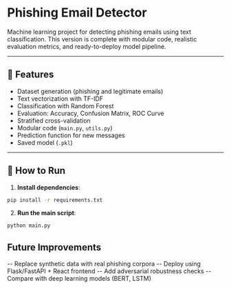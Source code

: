 # Phishing Email Detector 

Machine learning project for detecting phishing emails using text classification. This version is complete with modular code, realistic evaluation metrics, and ready-to-deploy model pipeline.

---

## 📌 Features

- Dataset generation (phishing and legitimate emails)
- Text vectorization with TF-IDF
- Classification with Random Forest
- Evaluation: Accuracy, Confusion Matrix, ROC Curve
- Stratified cross-validation
- Modular code (`main.py`, `utils.py`)
- Prediction function for new messages
- Saved model (`.pkl`)

---

## 🚀 How to Run

1. **Install dependencies**:
```bash
pip install -r requirements.txt
```

2. **Run the main script**:
```bash
python main.py
```

## Future Improvements
-- Replace synthetic data with real phishing corpora
-- Deploy using Flask/FastAPI + React frontend
-- Add adversarial robustness checks
-- Compare with deep learning models (BERT, LSTM)